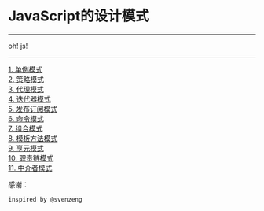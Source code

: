 # JavaScript的设计模式


<hr/>

oh! js!

<hr/>

<a href="./singleton.html">1. 单例模式</a><br/>
<a href="./strategy.html">2. 策略模式</a><br/>
<a href="./proxy.html">3. 代理模式</a><br/>
<a href="./iter.html">4. 迭代器模式</a><br/>
<a href="./pubsub.html">5. 发布订阅模式</a><br/>
<a href="./command.html">6. 命令模式</a><br/>
<a href="./group.html">7. 组合模式</a><br/>
<a href="./template.html">8. 模板方法模式</a><br/>
<a href="./flyweight.html">9. 享元模式</a><br/>
<a href="./duty.html">10. 职责链模式</a><br/>
<a href="./mediation.html">11. 中介者模式</a><br/>





感谢：

    inspired by @svenzeng